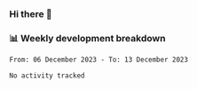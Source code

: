 ### Hi there 👋

### 📊 Weekly development breakdown
<!--START_SECTION:waka-->

```txt
From: 06 December 2023 - To: 13 December 2023

No activity tracked
```

<!--END_SECTION:waka-->
